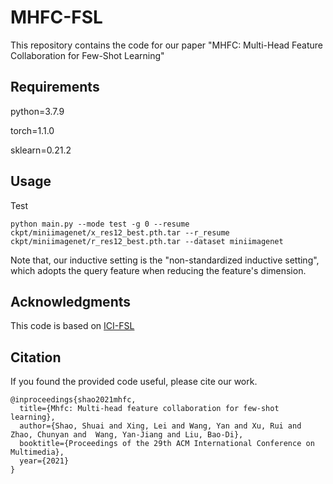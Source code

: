 # MHFC-FSL
This repository contains the code for our paper "MHFC: Multi-Head Feature Collaboration for Few-Shot Learning"

## Requirements

python=3.7.9

torch=1.1.0

sklearn=0.21.2

## Usage
Test
```
python main.py --mode test -g 0 --resume ckpt/miniimagenet/x_res12_best.pth.tar --r_resume ckpt/miniimagenet/r_res12_best.pth.tar --dataset miniimagenet
```
Note that, our inductive setting is the "non-standardized inductive setting", which adopts the query feature when reducing the feature's dimension.

## Acknowledgments

This code is based on [ICI-FSL](https://github.com/Yikai-Wang/ICI-FSL/blob/master/V1-CVPR20/)

## Citation

If you found the provided code useful, please cite our work.

```
@inproceedings{shao2021mhfc,
  title={Mhfc: Multi-head feature collaboration for few-shot learning},
  author={Shao, Shuai and Xing, Lei and Wang, Yan and Xu, Rui and Zhao, Chunyan and  Wang, Yan-Jiang and Liu, Bao-Di},
  booktitle={Proceedings of the 29th ACM International Conference on Multimedia},
  year={2021}
}
```